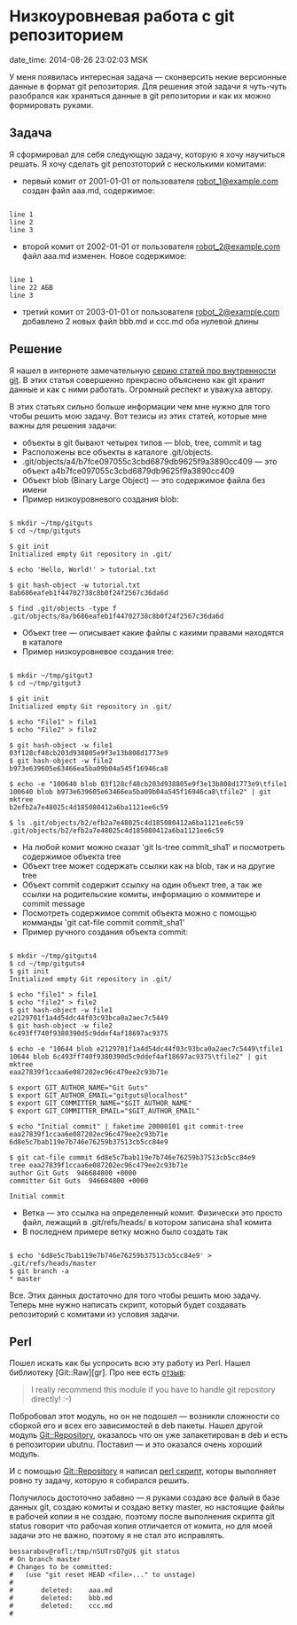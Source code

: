 # Низкоуровневая работа с git репозиторием

date_time: 2014-08-26 23:02:03 MSK

У меня появилась интересная задача — сконверсить некие версионные данные
в формат git репозитория. Для решения этой задачи я чуть-чуть разобрался
как храняться данные в git репозитории и как их можно формировать руками.

## Задача

Я сформировал для себя следующую задачу, которую я хочу научиться решать.
Я хочу сделать git репозтоторий с несколькими комитами:

 * первый комит от 2001-01-01 от пользователя robot_1@example.com
   создан файл aaa.md, содержимое:

<pre><code>
line 1
line 2
line 3
</code></pre>

 * второй комит от 2002-01-01 от пользователя robot_2@example.com
   файл aaa.md изменен. Новое содержимое:

<pre><code>
line 1
line 22 АБВ
line 3
</code></pre>

 * третий комит от 2003-01-01 от пользователя robot_2@example.com
   добавлено 2 новых файл bbb.md и ccc.md оба нулевой длины

## Решение

Я нашел в интернете замечательную [серию статей про внутренности
git][git_guts]. В этих статья совершенно прекрасно объяснено как
git хранит данные и как с ними работать. Огромный респект и уважуха
автору.

В этих статьях сильно больше информации чем мне нужно для того чтобы решить
мою задачу. Вот тезисы из этих статей, которые мне важны для решения задачи:

 * объекты в git бывают четырех типов — blob, tree, commit и tag
 * Расположены все объекты в каталоге .git/objects.
 * .git/objects/a4/b7fce097055c3cbd6879db9625f9a3890cc409 — это объект
   a4b7fce097055c3cbd6879db9625f9a3890cc409
 * Объект blob (Binary Large Object) — это содержимое файла без имени
 * Пример низкоуровневого создания blob:

<pre><code>
$ mkdir ~/tmp/gitguts
$ cd ~/tmp/gitguts

$ git init
Initialized empty Git repository in .git/

$ echo 'Hello, World!' > tutorial.txt

$ git hash-object -w tutorial.txt
8ab686eafeb1f44702738c8b0f24f2567c36da6d

$ find .git/objects -type f
.git/objects/8a/b686eafeb1f44702738c8b0f24f2567c36da6d
</code></pre>

 * Объект tree — описывает какие файлы с какими правами находятся в каталоге
 * Пример низкоуровневое создания tree:

<pre><code>
$ mkdir ~/tmp/gitgut3
$ cd ~/tmp/gitgut3

$ git init
Initialized empty Git repository in .git/

$ echo "File1" > file1
$ echo "File2" > file2

$ git hash-object -w file1
03f128cf48cb203d938805e9f3e13b808d1773e9
$ git hash-object -w file2
b973e639605e63466ea5ba09b04a545f16946ca8

$ echo -e "100640 blob 03f128cf48cb203d938805e9f3e13b808d1773e9\tfile1
100640 blob b973e639605e63466ea5ba09b04a545f16946ca8\tfile2" | git mktree
b2efb2a7e48025c4d185080412a6ba1121ee6c59

$ ls .git/objects/b2/efb2a7e48025c4d185080412a6ba1121ee6c59
.git/objects/b2/efb2a7e48025c4d185080412a6ba1121ee6c59
</code></pre>

 * На любой комит можно сказат 'git ls-tree commit_sha1' и посмотреть
   содержимое объекта tree
 * Объект tree может содержать ссылки как на blob, так и на другие tree
 * Объект commit содержит ссылку на один объект tree, а так же ссылки на
   родительские комиты, информацию о коммитере и commit message
 * Посмотреть содержимое commit объекта можно с помощью комманды
   'git cat-file commit commit_sha1'
 * Пример ручного создания объекта commit:

<pre><code>
$ mkdir ~/tmp/gitguts4
$ cd ~/tmp/gitguts4
$ git init
Initialized empty Git repository in .git/

$ echo "file1" > file1
$ echo "file2" > file2
$ git hash-object -w file1
e2129701f1a4d54dc44f03c93bca0a2aec7c5449
$ git hash-object -w file2
6c493ff740f9380390d5c9ddef4af18697ac9375

$ echo -e "10644 blob e2129701f1a4d54dc44f03c93bca0a2aec7c5449\tfile1
10644 blob 6c493ff740f9380390d5c9ddef4af18697ac9375\tfile2" | git mktree
eaa27839f1ccaa6e087202ec96c479ee2c93b71e

$ export GIT_AUTHOR_NAME="Git Guts"
$ export GIT_AUTHOR_EMAIL="gitguts@localhost"
$ export GIT_COMMITTER_NAME="$GIT_AUTHOR_NAME"
$ export GIT_COMMITTER_EMAIL="$GIT_AUTHOR_EMAIL"

$ echo "Initial commit" | faketime 20000101 git commit-tree  eaa27839f1ccaa6e087202ec96c479ee2c93b71e
6d8e5c7bab119e7b746e76259b37513cb5cc84e9

$ git cat-file commit 6d8e5c7bab119e7b746e76259b37513cb5cc84e9
tree eaa27839f1ccaa6e087202ec96c479ee2c93b71e
author Git Guts <gitguts@localhost> 946684800 +0000
committer Git Guts <gitguts@localhost> 946684800 +0000

Initial commit
</code></pre>

 * Ветка — это ссылка на определенный комит. Физически это просто файл,
   лежащий в .git/refs/heads/ в котором записана sha1 комита
 * В последнем примере ветку можно было создать так

<pre><code>
$ echo '6d8e5c7bab119e7b746e76259b37513cb5cc84e9' > .git/refs/heads/master
$ git branch -a
* master
</code></pre>

Все. Этих данных достаточно для того чтобы решить мою задачу. Теперь мне нужно
написать скрипт, который будет создавать репозиторий с комитами из условия
задачи.

## Perl

Пошел искать как бы успросить всю эту работу из Perl. Нашел библиотеку
[Git::Raw][gr]. Про нее есть [отзыв][review]:

> I really recommend this module if you have to handle git repository
> directly! :-)

Побробовал этот модуль, но он не подошел — возникли сложности со сборкой его и
всех его зависимостей в deb пакеты. Нашел другой модуль
[Git::Repository][git_repository], оказалось что он уже запакетирован в deb
и есть в репозитории ubutnu. Поставил — и это оказался очень хороший модуль.

И с помощью [Git::Repository][git_repository] я написал [perl скрипт][github],
которы выполняет ровно ту задачу, которую я собирался решить.

Получилось достоточно забавно — я руками создаю все фалый в базе данных git,
создаю комиты и создаю ветку master, но настоящие файлы в рабочей копии я не
создаю, поэтому после выполнения скрипта git status говорит что рабочая копия
отличается от комита, но для моей задачи это не важно, поэтому я не стал
это исправлять.

    bessarabov@rofl:/tmp/nSUTrsQ7gU$ git status
    # On branch master
    # Changes to be committed:
    #   (use "git reset HEAD <file>..." to unstage)
    #
    #       deleted:    aaa.md
    #       deleted:    bbb.md
    #       deleted:    ccc.md
    #

[git_guts]: http://los-t.livejournal.com/tag/git%20guts
[git_raw]: https://metacpan.org/pod/Git::Raw
[git_repository]: https://metacpan.org/release/Git-Repository
[review]: http://cpanratings.perl.org/dist/Git-Raw
[github]: https://github.com/bessarabov/git_internals_experiment
